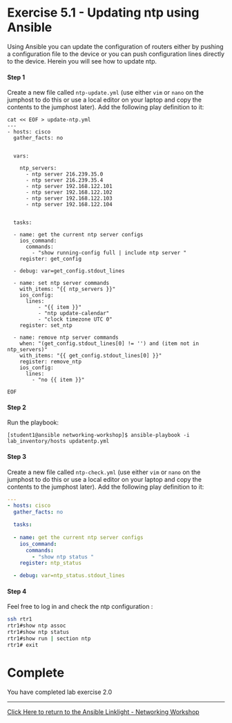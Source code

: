 # Exercise 5.1 - Updating ntp using Ansible

Using Ansible you can update the configuration of routers either by pushing a configuration file to the device or you can push configuration lines directly to the device.  Herein you will see how to update ntp.

#### Step 1

Create a new file called `ntp-update.yml` (use either `vim` or `nano` on the jumphost to do this or use a local editor on your laptop and copy the contents to the jumphost later). Add the following play definition to it:


``` 
cat << EOF > update-ntp.yml
---
- hosts: cisco
  gather_facts: no


  vars:
  
    ntp_servers:
      - ntp server 216.239.35.0
      - ntp server 216.239.35.4
      - ntp server 192.168.122.101
      - ntp server 192.168.122.102
      - ntp server 192.168.122.103
      - ntp server 192.168.122.104


  tasks:
  
  - name: get the current ntp server configs
    ios_command:
      commands:
        - "show running-config full | include ntp server "
    register: get_config

  - debug: var=get_config.stdout_lines

  - name: set ntp server commands
    with_items: "{{ ntp_servers }}"
    ios_config:
      lines:
          - "{{ item }}"
          - "ntp update-calendar"
          - "clock timezone UTC 0"
    register: set_ntp

  - name: remove ntp server commands
    when: "(get_config.stdout_lines[0] != '') and (item not in ntp_servers)"
    with_items: "{{ get_config.stdout_lines[0] }}"
    register: remove_ntp
    ios_config:
      lines:
        - "no {{ item }}"

EOF
```

#### Step 2

Run the playbook:

``` shell
[student1@ansible networking-workshop]$ ansible-playbook -i lab_inventory/hosts updatentp.yml
```


#### Step 3

Create a new file called `ntp-check.yml` (use either `vim` or `nano` on the jumphost to do this or use a local editor on your laptop and copy the contents to the jumphost later). Add the following play definition to it:


``` yaml
---
- hosts: cisco
  gather_facts: no

  tasks:
  
  - name: get the current ntp server configs
    ios_command:
      commands:
        - "show ntp status "
    register: ntp_status

  - debug: var=ntp_status.stdout_lines

```

#### Step 4

Feel free to log in and check the ntp configuration :

```bash
ssh rtr1
rtr1#show ntp assoc
rtr1#show ntp status
rtr1#show run | section ntp
rtr1# exit
```


# Complete

You have completed lab exercise 2.0

---
[Click Here to return to the Ansible Linklight - Networking Workshop](../../README.md)
<!--stackedit_data:
eyJoaXN0b3J5IjpbMjQ5MjIwNTEyLDE1NzU0MTU5MTcsODU1NT
k5NDc3LDg1NTU5OTQ3NywxOTUzNTM1ODk2XX0=
-->